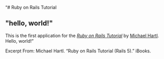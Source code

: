 “# Ruby on Rails Tutorial

## "hello, world!"

This is the first application for the
[*Ruby on Rails Tutorial*](http://www.railstutorial.org/)
by [Michael Hartl](http://www.michaelhartl.com/). Hello, world!”

Excerpt From: Michael Hartl. “Ruby on Rails Tutorial (Rails 5).” iBooks. 
